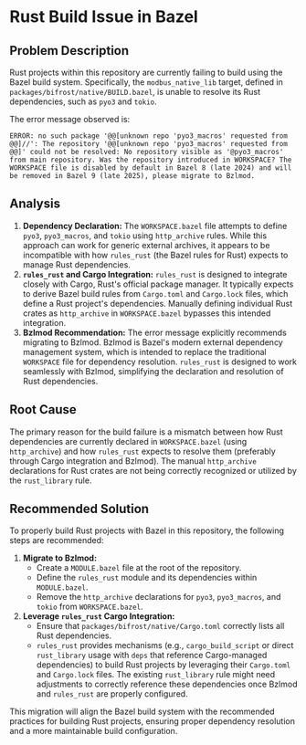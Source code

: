 # Rust Build Issue in Bazel

## Problem Description

Rust projects within this repository are currently failing to build using the Bazel build system. Specifically, the `modbus_native_lib` target, defined in `packages/bifrost/native/BUILD.bazel`, is unable to resolve its Rust dependencies, such as `pyo3` and `tokio`.

The error message observed is:
```
ERROR: no such package '@@[unknown repo 'pyo3_macros' requested from @@]//': The repository '@@[unknown repo 'pyo3_macros' requested from @@]' could not be resolved: No repository visible as '@pyo3_macros' from main repository. Was the repository introduced in WORKSPACE? The WORKSPACE file is disabled by default in Bazel 8 (late 2024) and will be removed in Bazel 9 (late 2025), please migrate to Bzlmod.
```

## Analysis

1.  **Dependency Declaration:** The `WORKSPACE.bazel` file attempts to define `pyo3`, `pyo3_macros`, and `tokio` using `http_archive` rules. While this approach can work for generic external archives, it appears to be incompatible with how `rules_rust` (the Bazel rules for Rust) expects to manage Rust dependencies.
2.  **`rules_rust` and Cargo Integration:** `rules_rust` is designed to integrate closely with Cargo, Rust's official package manager. It typically expects to derive Bazel build rules from `Cargo.toml` and `Cargo.lock` files, which define a Rust project's dependencies. Manually defining individual Rust crates as `http_archive` in `WORKSPACE.bazel` bypasses this intended integration.
3.  **Bzlmod Recommendation:** The error message explicitly recommends migrating to Bzlmod. Bzlmod is Bazel's modern external dependency management system, which is intended to replace the traditional `WORKSPACE` file for dependency resolution. `rules_rust` is designed to work seamlessly with Bzlmod, simplifying the declaration and resolution of Rust dependencies.

## Root Cause

The primary reason for the build failure is a mismatch between how Rust dependencies are currently declared in `WORKSPACE.bazel` (using `http_archive`) and how `rules_rust` expects to resolve them (preferably through Cargo integration and Bzlmod). The manual `http_archive` declarations for Rust crates are not being correctly recognized or utilized by the `rust_library` rule.

## Recommended Solution

To properly build Rust projects with Bazel in this repository, the following steps are recommended:

1.  **Migrate to Bzlmod:**
    *   Create a `MODULE.bazel` file at the root of the repository.
    *   Define the `rules_rust` module and its dependencies within `MODULE.bazel`.
    *   Remove the `http_archive` declarations for `pyo3`, `pyo3_macros`, and `tokio` from `WORKSPACE.bazel`.
2.  **Leverage `rules_rust` Cargo Integration:**
    *   Ensure that `packages/bifrost/native/Cargo.toml` correctly lists all Rust dependencies.
    *   `rules_rust` provides mechanisms (e.g., `cargo_build_script` or direct `rust_library` usage with `deps` that reference Cargo-managed dependencies) to build Rust projects by leveraging their `Cargo.toml` and `Cargo.lock` files. The existing `rust_library` rule might need adjustments to correctly reference these dependencies once Bzlmod and `rules_rust` are properly configured.

This migration will align the Bazel build system with the recommended practices for building Rust projects, ensuring proper dependency resolution and a more maintainable build configuration.
